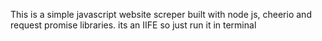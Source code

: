 This is a simple javascript website screper built with node js, cheerio and request promise libraries. its an IIFE so just run it in terminal 
